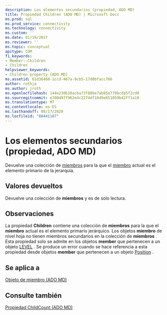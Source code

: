 ```yaml
---
description: Los elementos secundarios (propiedad, ADO MD)
title: Propiedad Children (ADO MD) | Microsoft Docs
ms.prod: sql
ms.prod_service: connectivity
ms.technology: connectivity
ms.custom: ''
ms.date: 01/19/2017
ms.reviewer: ''
ms.topic: conceptual
apitype: COM
f1_keywords:
- Member::Children
- Children
helpviewer_keywords:
- Children property [ADO MD]
ms.assetid: 61d36468-1ccd-467a-9cb5-17d0bfacc766
author: rothja
ms.author: jroth
ms.openlocfilehash: 144e230b10ac6a73f88be7ab85e779bcda5f2cd0
ms.sourcegitcommit: e700497f962e4c2274df16d9e651059b42ff1a10
ms.translationtype: MT
ms.contentlocale: es-ES
ms.lasthandoff: 08/17/2020
ms.locfileid: "88441187"
---
```

# <a name="children-property-ado-md"></a>Los elementos secundarios (propiedad, ADO MD)
Devuelve una colección de [miembros](../../../ado/reference/ado-md-api/members-collection-ado-md.md) para la que el [miembro](../../../ado/reference/ado-md-api/member-object-ado-md.md) actual es el elemento primario de la jerarquía.  
  
## <a name="return-values"></a>Valores devueltos  
 Devuelve una colección de **miembros** y es de solo lectura.  
  
## <a name="remarks"></a>Observaciones  
 La propiedad **Children** contiene una colección de **miembros** para la que el **miembro** actual es el elemento primario jerárquico. Los objetos **miembro** de nivel hoja no tienen miembros secundarios en la colección de **miembros** . Esta propiedad solo se admite en los objetos **member** que pertenecen a un objeto [LEVEL](../../../ado/reference/ado-md-api/level-object-ado-md.md) . Se produce un error cuando se hace referencia a esta propiedad desde objetos **member** que pertenecen a un objeto [Position](../../../ado/reference/ado-md-api/position-object-ado-md.md) .  
  
## <a name="applies-to"></a>Se aplica a  
 [Objeto de miembro (ADO MD)](../../../ado/reference/ado-md-api/member-object-ado-md.md)  
  
## <a name="see-also"></a>Consulte también  
 [Propiedad ChildCount (ADO MD)](../../../ado/reference/ado-md-api/childcount-property-ado-md.md)
